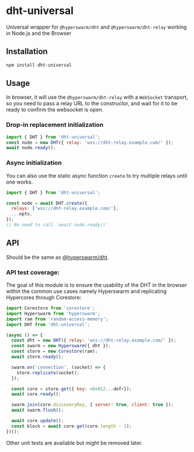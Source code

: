 # dht-universal

Universal wrapper for `@hyperswarm/dht` and `@hyperswarm/dht-relay` working in Node.js and the Browser

## Installation

```sh
npm install dht-universal
```

## Usage

In browser, it will use the `@hyperswarm/dht-relay` with a `WebSocket` transport, so you need to pass a relay URL to the constructor, and wait for it to be ready to confirm the websocket is open.

### Drop-in replacement initialization

```js
import { DHT } from 'dht-universal';
const node = new DHT({ relay: 'wss://dht-relay.example.com/' });
await node.ready();
```

### Async initialization

You can also use the static async function `create` to try multiple relays until one works.

```js
import { DHT } from 'dht-universal';

const node = await DHT.create({
  relays: ['wss://dht-relay.example.com/'],
  ...opts,
});
// No need to call `await node.ready()`
```

## API

Should be the same as [@hyperswarm/dht](https://github.com/hyperswarm/dht#api).

### API test coverage:

The goal of this module is to ensure the usability of the DHT in the browser within the common use cases namely Hyperswarm and replicating Hypercores through Corestore:

```js
import Corestore from 'corestore';
import Hyperswarm from 'hyperswarm';
import ram from 'random-access-memory';
import DHT from 'dht-universal';

(async () => {
  const dht = new DHT({ relay: 'wss://dht-relay.example.com/' });
  const swarm = new Hyperswarm({ dht });
  const store = new Corestore(ram);
  await store.ready();

  swarm.on('connection', (socket) => {
    store.replicate(socket);
  });

  const core = store.get({ key: <0x012...def>});
  await core.ready();

  swarm.join(core.discoveryKey, { server: true, client: true });
  await swarm.flush();

  await core.update();
  const block = await core.get(core.length - 1);
})();
```

Other unit tests are available but might be removed later.
